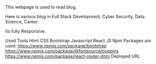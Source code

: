 This webpage is used to read blog.

Here is various blog in Full Stack Development, Cyber Security, Data Science, Career.

Its fully Responsive.

Used Tools
Html
CSS
Bootstrap
Javascript
React JS
Npm Packages are used:
https://www.npmjs.com/package/bootstrap
https://www.npmjs.com/package/@fontsource/poppins
https://www.npmjs.com/package/react-router-dom
Deployed URL
